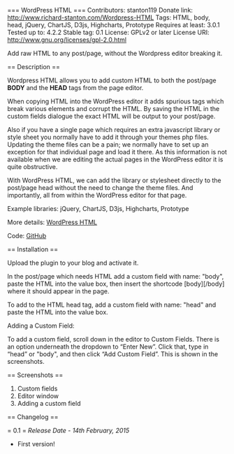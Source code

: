 === WordPress HTML ===
Contributors: stanton119
Donate link: http://www.richard-stanton.com/Wordpress-HTML
Tags: HTML, body, head, jQuery, ChartJS, D3js, Highcharts, Prototype
Requires at least: 3.0.1
Tested up to: 4.2.2
Stable tag: 0.1
License: GPLv2 or later
License URI: http://www.gnu.org/licenses/gpl-2.0.html

Add raw HTML to any post/page, without the Wordpress editor breaking it.

== Description ==

Wordpress HTML allows you to add custom HTML to both the post/page **BODY** and the **HEAD** tags from the page editor.

When copying HTML into the WordPress editor it adds spurious tags which break various elements and corrupt the HTML. By saving the HTML in the custom fields dialogue the exact HTML will be output to your post/page.

Also if you have a single page which requires an extra javascript library or style sheet you normally have to add it through your themes php files. Updating the theme files can be a pain; we normally have to set up an exception for that individual page and load it there. As this information is not available when we are editing the actual pages in the WordPress editor it is quite obstructive.

With WordPress HTML, we can add the library or stylesheet directly to the post/page head without the need to change the theme files. And importantly, all from within the WordPress editor for that page.

Example libraries:
jQuery, ChartJS, D3js, Highcharts, Prototype

More details: [WordPress HTML](http://www.richard-stanton.com/wordpress/wordpress-html/)

Code: [GitHub](https://github.com/stanton119/WordPress-HTML-Plugin)

== Installation ==

Upload the plugin to your blog and activate it.

In the post/page which needs HTML add a custom field with name: "body", paste the HTML into the value box, then insert the shortcode [body][/body] where it should appear in the page.

To add to the HTML head tag, add a custom field with name: "head" and paste the HTML into the value box.


Adding a Custom Field:

To add a custom field, scroll down in the editor to Custom Fields. There is an option underneath the dropdown to “Enter New”. Click that, type in “head” or "body", and then click “Add Custom Field”. This is shown in the screenshots.

== Screenshots ==

1. Custom fields
2. Editor window
3. Adding a custom field

== Changelog ==

= 0.1 =
*Release Date - 14th February, 2015*

* First version!
